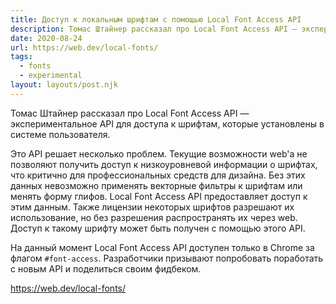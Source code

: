```yaml
---
title: Доступ к локальным шрифтам с помощью Local Font Access API
description: Томас Штайнер рассказал про Local Font Access API — экспериментальное API для доступа к шрифтам, которые установлены в системе пользователя
date: 2020-08-24
url: https://web.dev/local-fonts/
tags:
  - fonts
  - experimental
layout: layouts/post.njk
---
```

Томас Штайнер рассказал про Local Font Access API — экспериментальное API для доступа к шрифтам, которые установлены в системе пользователя.

Это API решает несколько проблем. Текущие возможности web'а не позволяют получить доступ к низкоуровневой информации о шрифтах, что критично для профессиональных средств для дизайна. Без этих данных невозможно применять векторные фильтры к шрифтам или менять форму глифов. Local Font Access API предоставляет доступ к этим данным. Также лицензии некоторых шрифтов разрешают их использование, но без разрешения распространять их через web. Доступ к такому шрифту может быть получен с помощью этого API.

На данный момент Local Font Access API доступен только в Chrome за флагом `#font-access`. Разработчики призывают попробовать поработать с новым API и поделиться своим фидбеком.

https://web.dev/local-fonts/
